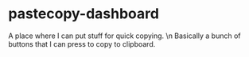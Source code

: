 # pastecopy-dashboard
A place where I can put stuff for quick copying. \n Basically a bunch of buttons that I can press to copy to clipboard.
